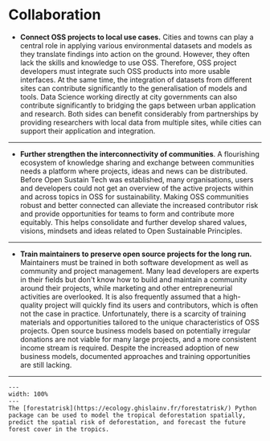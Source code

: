 # Collaboration

- **Connect OSS projects to local use cases.** Cities and towns can play a central role in applying various environmental datasets and models as they translate findings into action on the ground. However, they often lack the skills and knowledge to use OSS. Therefore, OSS project developers must integrate such OSS products into more usable interfaces. At the same time, the integration of datasets from different sites can contribute significantly to the generalisation of models and tools. Data Science working directly at city governments can also contribute significantly to bridging the gaps between urban application and research. Both sides can benefit considerably from partnerships by providing researchers with local data from multiple sites, while cities can support their application and integration.

---

- **Further strengthen the interconnectivity of communities**. A flourishing ecosystem of knowledge sharing and exchange between communities needs a platform where projects, ideas and news can be distributed. Before Open Sustain Tech was established, many organisations, users and developers could not get an overview of the active projects within and across topics in OSS for sustainability. Making OSS communities robust and better connected can alleviate the increased contributor risk and provide opportunities for teams to form and contribute more equitably. This helps consolidate and further develop shared values, visions, mindsets and ideas related to Open Sustainable Principles.

---

- **Train maintainers to preserve open source projects for the long run.** Maintainers must be trained in both software development as well as community and project management. Many lead developers are experts in their fields but don't know how to build and maintain a community around their projects, while marketing and other entrepreneurial activities are overlooked. It is also frequently assumed that a high-quality project will quickly find its users and contributors, which is often not the case in practice. Unfortunately, there is a scarcity of training materials and opportunities tailored to the unique characteristics of OSS projects. Open source business models based on potentially irregular donations are not viable for many large projects, and a more consistent income stream is required. Despite the increased adoption of new business models, documented approaches and training opportunities are still lacking.


---

 ```{figure} ../images/forestatrisk.png
---
width: 100%
---
The [forestatrisk](https://ecology.ghislainv.fr/forestatrisk/) Python package can be used to model the tropical deforestation spatially, predict the spatial risk of deforestation, and forecast the future forest cover in the tropics.
 ```